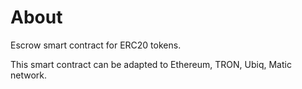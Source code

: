 # About
Escrow smart contract for ERC20 tokens.

This smart contract can be adapted to Ethereum, TRON, Ubiq, Matic network.
